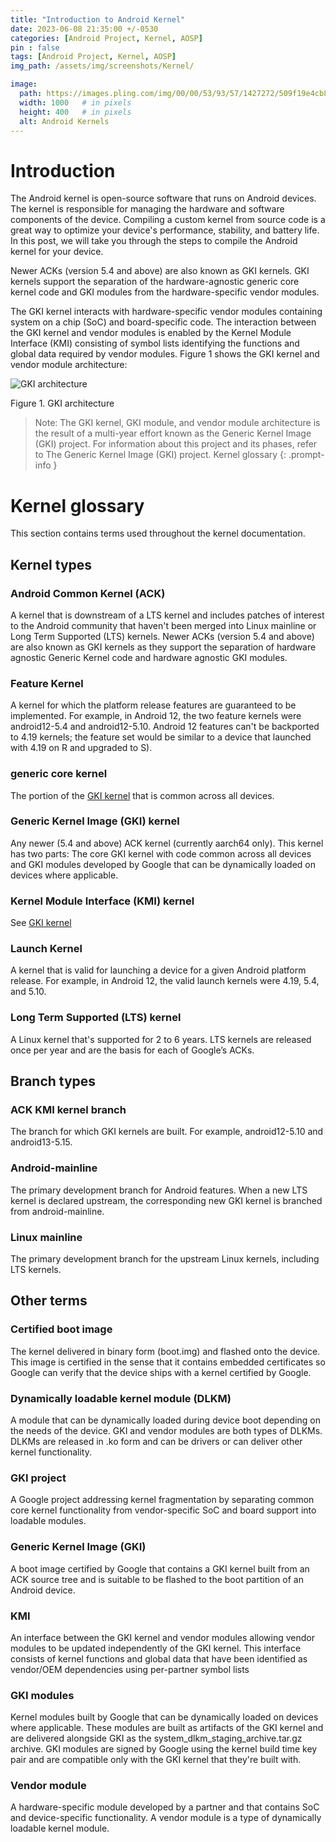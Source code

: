 ```yaml
---
title: "Introduction to Android Kernel"
date: 2023-06-08 21:35:00 +/-0530
categories: [Android Project, Kernel, AOSP]
pin : false
tags: [Android Project, Kernel, AOSP]
img_path: /assets/img/screenshots/Kernel/

image:
  path: https://images.pling.com/img/00/00/53/93/57/1427272/509f19e4cb86ee1aeb88aae065526c3f9b02f1f7e638b08bb42ed575318be54b246c.png
  width: 1000   # in pixels
  height: 400   # in pixels
  alt: Android Kernels
---
```


# Introduction

The Android kernel is open-source software that runs on Android devices. The kernel is responsible for managing the hardware and software components of the device. Compiling a custom kernel from source code is a great way to optimize your device's performance, stability, and battery life. In this post, we will take you through the steps to compile the Android kernel for your device.

Newer ACKs (version 5.4 and above) are also known as GKI kernels. GKI kernels support the separation of the hardware-agnostic generic core kernel code and GKI modules from the hardware-specific vendor modules.

The GKI kernel interacts with hardware-specific vendor modules containing system on a chip (SoC) and board-specific code. The interaction between the GKI kernel and vendor modules is enabled by the Kernel Module Interface (KMI) consisting of symbol lists identifying the functions and global data required by vendor modules. Figure 1 shows the GKI kernel and vendor module architecture:

![GKI architecture](https://source.android.com/static/docs/core/architecture/images/generic-kernel-image-architecture.png)

Figure 1. GKI architecture

> Note: The GKI kernel, GKI module, and vendor module architecture is the result of a multi-year effort known as the Generic Kernel Image (GKI) project. For information about this project and its phases, refer to The Generic Kernel Image (GKI) project.
Kernel glossary 
{: .prompt-info }

# Kernel glossary
This section contains terms used throughout the kernel documentation.

## Kernel types

### Android Common Kernel (ACK)
A kernel that is downstream of a LTS kernel and includes patches of interest to the Android community that haven't been merged into Linux mainline or Long Term Supported (LTS) kernels. Newer ACKs (version 5.4 and above) are also known as GKI kernels as they support the separation of hardware agnostic Generic Kernel
code and hardware agnostic GKI modules.

### Feature Kernel
A kernel for which the platform release features are guaranteed to be implemented. For example, in Android 12, the two feature kernels were android12-5.4 and android12-5.10. Android 12 features can't be backported to 4.19 kernels; the feature set would be similar to a device that launched with 4.19 on R and upgraded to S).

### generic core kernel
The portion of the [GKI kernel](https://source.android.com/docs/core/architecture/kernel#gkik) that is common across all devices.

### Generic Kernel Image (GKI) kernel
Any newer (5.4 and above) ACK kernel (currently aarch64 only). This kernel has two parts: The core GKI kernel with code common across all devices and GKI modules developed by Google that can be dynamically loaded on devices where applicable. 

### Kernel Module Interface (KMI) kernel
See [GKI kernel](https://source.android.com/docs/core/architecture/kernel#gkik)

### Launch Kernel
A kernel that is valid for launching a device for a given Android platform release. For example, in Android 12, the valid launch kernels were 4.19, 5.4, and 5.10.

### Long Term Supported (LTS) kernel
A Linux kernel that's supported for 2 to 6 years. LTS kernels are released once per year and are the basis for each of Google’s ACKs.

## Branch types

### ACK KMI kernel branch
The branch for which GKI kernels are built. For example, android12-5.10 and android13-5.15.
### Android-mainline
The primary development branch for Android features. When a new LTS kernel is declared upstream, the corresponding new GKI kernel is branched from android-mainline. 
### Linux mainline
The primary development branch for the upstream Linux kernels, including LTS kernels.

## Other terms
### Certified boot image
The kernel delivered in binary form (boot.img) and flashed onto the device. This image is certified in the sense that it contains embedded certificates so Google can verify that the device ships with a kernel certified by Google.

### Dynamically loadable kernel module (DLKM)
A module that can be dynamically loaded during device boot depending on the needs of the device. GKI and vendor modules are both types of DLKMs. DLKMs are released in .ko form and can be drivers or can deliver other kernel functionality.

### GKI project
A Google project addressing kernel fragmentation by separating common core kernel functionality from vendor-specific SoC and board support into loadable modules.

### Generic Kernel Image (GKI)
A boot image certified by Google that contains a GKI kernel built from an ACK source tree and is suitable to be flashed to the boot partition of an Android device.

### KMI
An interface between the GKI kernel and vendor modules allowing vendor modules to be updated independently of the GKI kernel. This interface consists of kernel functions and global data that have been identified as vendor/OEM dependencies using per-partner symbol lists

### GKI modules
Kernel modules built by Google that can be dynamically loaded on devices where applicable. These modules are built as artifacts of the GKI kernel and are delivered alongside GKI as the system_dlkm_staging_archive.tar.gz archive. GKI modules are signed by Google using the kernel build time key pair and are compatible only with the GKI kernel that they're built with.

### Vendor module
A hardware-specific module developed by a partner and that contains SoC and device-specific functionality. A vendor module is a type of dynamically loadable kernel module. 


